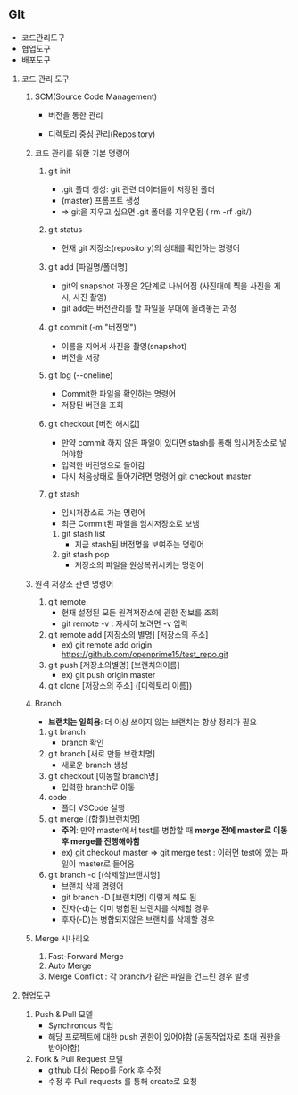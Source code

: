 ## GIt

* 코드관리도구
* 협업도구
* 배포도구



1. 코드 관리 도구

   1. SCM(Source Code Management)

      * 버전을 통한 관리

      * 디렉토리 중심 관리(Repository)

   2. 코드 관리를 위한 기본 명령어

      1. git init

         * .git 폴더 생성: git 관련 데이터들이 저장된 폴더
         * (master) 프롬프트 생성
         * => git을 지우고 싶으면 .git 폴더를 지우면됨 ( rm -rf .git/)

      2. git status

         * 현재 git 저장소(repository)의 상태를 확인하는 명령어

      3. git add [파일명/폴더명]

         * git의 snapshot 과정은 2단계로 나뉘어짐 (사진대에 찍을 사진을 게시, 사진 촬영)
         * git add는 버전관리를 할 파일을 무대에 올려놓는 과정

      4. git commit (-m "버전명")

         * 이름을 지어서 사진을 촬영(snapshot)
         * 버전을 저장

      5. git log (--oneline)

         * Commit한 파일을 확인하는 명령어
         * 저장된 버전을 조회

      6. git checkout [버전 해시값]

         * 만약 commit 하지 않은 파일이 있다면 stash를 통해 임시저장소로 넣어야함
         * 입력한 버전명으로 돌아감
         * 다시 처음상태로 돌아가려면 명령어 git checkout master 

      7. git stash

         * 임시저장소로 가는 명령어
         * 최근 Commit된 파일을 임시저장소로 보냄

         1. git stash list
            * 지금 stash된 버전명을 보여주는 명령어
         2. git stash pop
            * 저장소의 파일을 원상복귀시키는 명령어

   3. 원격 저장소 관련 명령어

      1. git remote
         * 현재 설정된 모든 원격저장소에 관한 정보를 조회
         * git remote -v : 자세히 보려면 -v 입력
      2. git remote add [저장소의 별명] [저장소의 주소]
         * ex) git remote add origin https://github.com/openprime15/test_repo.git
      3. git push [저장소의별명] [브랜치의이름]
         * ex) git push origin master
      4. git clone [저장소의 주소] ([디렉토리 이름])

   4. Branch

      * **브랜치는 일회용**: 더 이상 쓰이지 않는 브랜치는 항상 정리가 필요

      1. git branch
         * branch 확인
      2. git branch [새로 만들 브랜치명]
         * 새로운 branch 생성
      3. git checkout [이동할 branch명]
         * 입력한 branch로 이동
      4. code .
         * 폴더 VSCode 실행
      5. git merge [(합칠)브랜치명]
         * **주의**:  만약 master에서 test를 병합할 때 **merge 전에 master로 이동 후 merge를 진행해야함**
         * ex) git checkout master => git merge test : 이러면 test에 있는 파일이 master로 들어옴
      6. git branch -d [(삭제할)브랜치명]
         * 브랜치 삭제 명령어
         * git branch -D [브랜치명] 이렇게 해도 됨
         * 전자(-d)는 이미 병합된 브랜치를 삭제할 경우
         * 후자(-D)는 병합되지않은 브랜치를 삭제할 경우

   5. Merge 시나리오

      1. Fast-Forward Merge
      2. Auto Merge
      3. Merge Conflict : 각 branch가 같은 파일을 건드린 경우 발생

      

2. 협업도구

   1. Push & Pull 모델
      * Synchronous 작업
      * 해당 프로젝트에 대한 push 권한이 있어야함 (공동작업자로 초대 권한을 받아야함)
   2. Fork & Pull Request 모델
      * github 대상 Repo를 Fork 후 수정
      * 수정 후 Pull requests 를 통해 create로 요청

